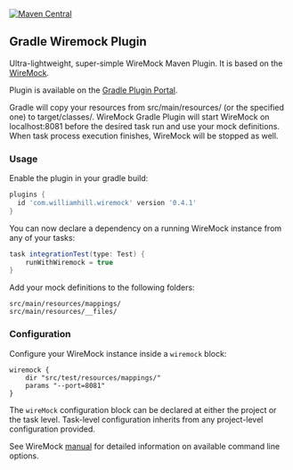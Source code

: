 [![Maven Central](https://maven-badges.herokuapp.com/maven-central/com.github.william-hill-online/wiremock-gradle-plugin/badge.svg?style=flat)](https://maven-badges.herokuapp.com/maven-central/com.github.william-hill-online/wiremock-gradle-plugin)
## Gradle Wiremock Plugin ##

Ultra-lightweight, super-simple WireMock Maven Plugin. It is based on the [WireMock](http://wiremock.org/docs/running-standalone/).

Plugin is available on the [Gradle Plugin Portal](https://plugins.gradle.org/plugin/com.williamhill.wiremock).


Gradle will copy your resources from src/main/resources/ (or the specified one) to target/classes/. WireMock Gradle Plugin will start WireMock on localhost:8081 before the desired task run and use your mock definitions. When task process execution finishes, WireMock will be stopped as well.

### Usage ###

Enable the plugin in your gradle build:

```groovy
plugins {
  id 'com.williamhill.wiremock' version '0.4.1'
}
```

You can now declare a dependency on a running WireMock instance from any of your tasks:

```groovy
task integrationTest(type: Test) {
    runWithWiremock = true
}
```

Add your mock definitions to the following folders:
```
src/main/resources/mappings/
src/main/resources/__files/
```

### Configuration ###

Configure your WireMock instance inside a ```wiremock``` block:

```
wiremock {
    dir "src/test/resources/mappings/"
    params "--port=8081"
}
```

The `wireMock` configuration block can be declared at either the project or the task level. Task-level configuration inherits from any project-level configuration provided.

See WireMock [manual](http://wiremock.org/docs/running-standalone/) for detailed information on available command line options.